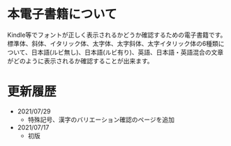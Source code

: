 # 本電子書籍について

Kindle等でフォントが正しく表示されるかどうか確認するための電子書籍です。
標準体、斜体、イタリック体、太字体、太字斜体、太字イタリック体の6種類について、日本語(ルビ無し)、日本語(ルビ有り)、英語、日本語・英語混合の文章がどのように表示されるか確認することが出来ます。

# 更新履歴
- 2021/07/29
    - 特殊記号、漢字のバリエーション確認のページを追加
- 2021/07/17
    - 初版